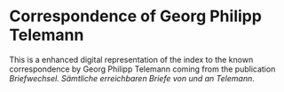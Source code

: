 # Correspondence of Georg Philipp Telemann

This is a enhanced digital representation of the index to the known correspondence by Georg Philipp Telemann coming from the publication _Briefwechsel. Sämtliche erreichbaren Briefe von und an Telemann_.
